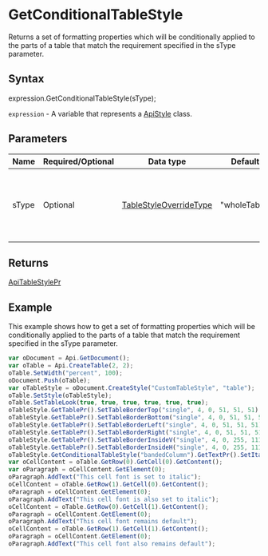 # GetConditionalTableStyle

Returns a set of formatting properties which will be conditionally applied to the parts of a table that match the requirement specified in the sType parameter.

## Syntax

expression.GetConditionalTableStyle(sType);

`expression` - A variable that represents a [ApiStyle](../ApiStyle.md) class.

## Parameters

| **Name** | **Required/Optional** | **Data type** | **Default** | **Description** |
| ------------- | ------------- | ------------- | ------------- | ------------- |
| sType | Optional | [TableStyleOverrideType](../../Enumeration/TableStyleOverrideType.md) | "wholeTable" | The table part which the formatting properties must be applied to. |

## Returns

[ApiTableStylePr](../../ApiTableStylePr/ApiTableStylePr.md)

## Example

This example shows how to get a set of formatting properties which will be conditionally applied to the parts of a table that match the requirement specified in the sType parameter.

```javascript
var oDocument = Api.GetDocument();
var oTable = Api.CreateTable(2, 2);
oTable.SetWidth("percent", 100);
oDocument.Push(oTable);
var oTableStyle = oDocument.CreateStyle("CustomTableStyle", "table");
oTable.SetStyle(oTableStyle);
oTable.SetTableLook(true, true, true, true, true, true);
oTableStyle.GetTablePr().SetTableBorderTop("single", 4, 0, 51, 51, 51);
oTableStyle.GetTablePr().SetTableBorderBottom("single", 4, 0, 51, 51, 51);
oTableStyle.GetTablePr().SetTableBorderLeft("single", 4, 0, 51, 51, 51);
oTableStyle.GetTablePr().SetTableBorderRight("single", 4, 0, 51, 51, 51);
oTableStyle.GetTablePr().SetTableBorderInsideV("single", 4, 0, 255, 111, 61);
oTableStyle.GetTablePr().SetTableBorderInsideH("single", 4, 0, 255, 111, 61);
oTableStyle.GetConditionalTableStyle("bandedColumn").GetTextPr().SetItalic(true);
var oCellContent = oTable.GetRow(0).GetCell(0).GetContent();
var oParagraph = oCellContent.GetElement(0);
oParagraph.AddText("This cell font is set to italic");
oCellContent = oTable.GetRow(1).GetCell(0).GetContent();
oParagraph = oCellContent.GetElement(0);
oParagraph.AddText("This cell font is also set to italic");
oCellContent = oTable.GetRow(0).GetCell(1).GetContent();
oParagraph = oCellContent.GetElement(0);
oParagraph.AddText("This cell font remains default");
oCellContent = oTable.GetRow(1).GetCell(1).GetContent();
oParagraph = oCellContent.GetElement(0);
oParagraph.AddText("This cell font also remains default");
```

